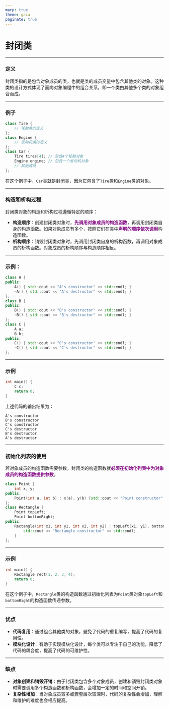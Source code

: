```yaml
---
marp: true
theme: gaia
paginate: true
---
```

<style>
   em{
        font-style: normal;
        font-weight: bold;
        color: purple;
   }
</style>

<!-- _class: lead -->
# **封闭类**

---

### **定义**

封闭类指的是包含对象成员的类，也就是类的成员变量中包含其他类的对象。这种类的设计方式体现了面向对象编程中的组合关系，即一个类由其他多个类的对象组合而成。

---
### **例子**
```cpp
class Tire {
    // 轮胎类的定义
};
class Engine {
    // 发动机类的定义
};
class Car {
    Tire tires[4]; // 包含4个轮胎对象
    Engine engine; // 包含一个发动机对象
    // 其他成员
};
```
在这个例子中，`Car`类就是封闭类，因为它包含了`Tire`类和`Engine`类的对象。

---

### **构造和析构过程**
封闭类对象的构造和析构过程遵循特定的顺序：
- **构造顺序**：创建封闭类对象时，*先调用对象成员的构造函数*，再调用封闭类自身的构造函数。如果对象成员有多个，按照它们在类中*声明的顺序依次调用*构造函数。
- **析构顺序**：销毁封闭类对象时，先调用封闭类自身的析构函数，再调用对象成员的析构函数。对象成员的析构顺序与构造顺序相反。

---

### **示例**：
```cpp
class A {
public:
    A() { std::cout << "A's constructor" << std::endl; }
    ~A() { std::cout << "A's destructor" << std::endl; }
};
class B {
public:
    B() { std::cout << "B's constructor" << std::endl; }
    ~B() { std::cout << "B's destructor" << std::endl; }
};
class C {
    A a;
    B b;
public:
    C() { std::cout << "C's constructor" << std::endl; }
    ~C() { std::cout << "C's destructor" << std::endl; }
};
```

---

### **示例**

```cpp
int main() {
    C c;
    return 0;
}
```
上述代码的输出结果为：
```
A's constructor
B's constructor
C's constructor
C's destructor
B's destructor
A's destructor
```

---

### **初始化列表的使用**
若对象成员的构造函数需要参数，封闭类的构造函数就*必须在初始化列表中为对象成员的构造函数提供参数*。
```cpp
class Point {
    int x, y;
public:
    Point(int a, int b) : x(a), y(b) {std::cout << "Point constructor" << std::endl;}
};
class Rectangle {
    Point topLeft;
    Point bottomRight;
public:
    Rectangle(int x1, int y1, int x2, int y2) : topLeft(x1, y1), bottomRight(x2, y2) {
        std::cout << "Rectangle constructor" << std::endl;
    }
};
```

---

### **示例**
```cpp
int main() {
    Rectangle rect(1, 2, 3, 4);
    return 0;
}
```
在这个例子中，`Rectangle`类的构造函数通过初始化列表为`Point`类对象`topLeft`和`bottomRight`的构造函数传递参数。

---

### **优点**
- **代码复用**：通过组合其他类的对象，避免了代码的重复编写，提高了代码的复用性。
- **模块化设计**：有助于实现模块化设计，每个类可以专注于自己的功能，降低了代码的耦合度，提高了代码的可维护性。

---

### **缺点**
- **对象创建和销毁开销**：由于封闭类包含多个对象成员，创建和销毁封闭类对象时需要调用多个构造函数和析构函数，会增加一定的时间和空间开销。
- **复杂性增加**：当对象成员较多或嵌套层次较深时，代码的复杂性会增加，理解和维护的难度也会相应提高。


